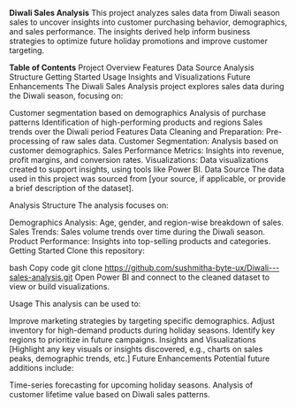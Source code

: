 **Diwali Sales Analysis**
This project analyzes sales data from Diwali season sales to uncover insights into customer purchasing behavior, demographics, and sales performance. The insights derived help inform business strategies to optimize future holiday promotions and improve customer targeting.

**Table of Contents**
Project Overview
Features
Data Source
Analysis Structure
Getting Started
Usage
Insights and Visualizations
Future Enhancements
The Diwali Sales Analysis project explores sales data during the Diwali season, focusing on:

Customer segmentation based on demographics
Analysis of purchase patterns
Identification of high-performing products and regions
Sales trends over the Diwali period
Features
Data Cleaning and Preparation: Pre-processing of raw sales data.
Customer Segmentation: Analysis based on customer demographics.
Sales Performance Metrics: Insights into revenue, profit margins, and conversion rates.
Visualizations: Data visualizations created to support insights, using tools like Power BI.
Data Source
The data used in this project was sourced from [your source, if applicable, or provide a brief description of the dataset].

Analysis Structure
The analysis focuses on:

Demographics Analysis: Age, gender, and region-wise breakdown of sales.
Sales Trends: Sales volume trends over time during the Diwali season.
Product Performance: Insights into top-selling products and categories.
Getting Started
Clone this repository:

bash
Copy code
git clone https://github.com/sushmitha-byte-ux/Diwali---sales-analysis.git
Open Power BI and connect to the cleaned dataset to view or build visualizations.

Usage
This analysis can be used to:

Improve marketing strategies by targeting specific demographics.
Adjust inventory for high-demand products during holiday seasons.
Identify key regions to prioritize in future campaigns.
Insights and Visualizations
[Highlight any key visuals or insights discovered, e.g., charts on sales peaks, demographic trends, etc.]
Future Enhancements
Potential future additions include:

Time-series forecasting for upcoming holiday seasons.
Analysis of customer lifetime value based on Diwali sales patterns.



